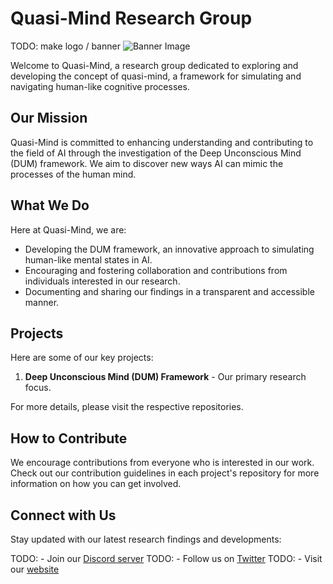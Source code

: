# Quasi-Mind Research Group 

TODO: make logo / banner
![Banner Image](Banner_Image_Link)

Welcome to Quasi-Mind, a research group dedicated to exploring and developing the concept of quasi-mind, a framework for simulating and navigating human-like cognitive processes.

## Our Mission 

Quasi-Mind is committed to enhancing understanding and contributing to the field of AI through the investigation of the Deep Unconscious Mind (DUM) framework. We aim to discover new ways AI can mimic the processes of the human mind.

## What We Do 

Here at Quasi-Mind, we are:
- Developing the DUM framework, an innovative approach to simulating human-like mental states in AI.
- Encouraging and fostering collaboration and contributions from individuals interested in our research.
- Documenting and sharing our findings in a transparent and accessible manner.

## Projects 

Here are some of our key projects:

1. **Deep Unconscious Mind (DUM) Framework** - Our primary research focus.

For more details, please visit the respective repositories.

## How to Contribute 

We encourage contributions from everyone who is interested in our work. Check out our contribution guidelines in each project's repository for more information on how you can get involved.

## Connect with Us 

Stay updated with our latest research findings and developments:

TODO: - Join our [Discord server](Discord_Server_Link)
TODO: - Follow us on [Twitter](Twitter_Handle_Link)
TODO: - Visit our [website](Website_Link)

